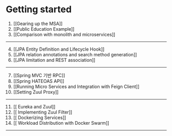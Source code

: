 Getting started
===============

1. [[Gearing up the MSA]]
2. [[Public Education Example]]
3. [[Comparison with monolith and microservices]]
------
4. [[JPA Entity Definition and Lifecycle Hook]]
4. [[JPA relation annotations and search method generation]]
4. [[JPA limitation and REST association]]
----
7. [[Spring MVC 기반 RPC]]
7. [[Spring HATEOAS API]]
7. [[Running Micro Services and Integration with Feign Client]]
7. [[Setting Zuul Proxy]]
------
11. [[ Eureka and Zuul]]
11. [[ Implementing Zuul Filter]]
11. [[ Dockerizing Services]]
11. [[ Workload Distribution with Docker Swarm]]
------